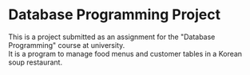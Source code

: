 # Database Programming Project
This is a project submitted as an assignment for the "Database Programming" course at university.   
It is a program to manage food menus and customer tables in a Korean soup restaurant.   
